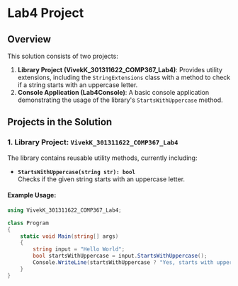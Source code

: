 ﻿# Lab4 Project

## Overview
This solution consists of two projects:
1. **Library Project (VivekK_301311622_COMP367_Lab4)**: Provides utility extensions, including the `StringExtensions` class with a method to check if a string starts with an uppercase letter.
2. **Console Application (Lab4Console)**: A basic console application demonstrating the usage of the library's `StartsWithUppercase` method.

## Projects in the Solution

### 1. Library Project: `VivekK_301311622_COMP367_Lab4`
The library contains reusable utility methods, currently including:
- **`StartsWithUppercase(string str): bool`**  
  Checks if the given string starts with an uppercase letter.

#### Example Usage:
```csharp
using VivekK_301311622_COMP367_Lab4;

class Program
{
    static void Main(string[] args)
    {
        string input = "Hello World";
        bool startsWithUppercase = input.StartsWithUppercase();
        Console.WriteLine(startsWithUppercase ? "Yes, starts with uppercase." : "No, doesn't start with uppercase.");
    }
}

